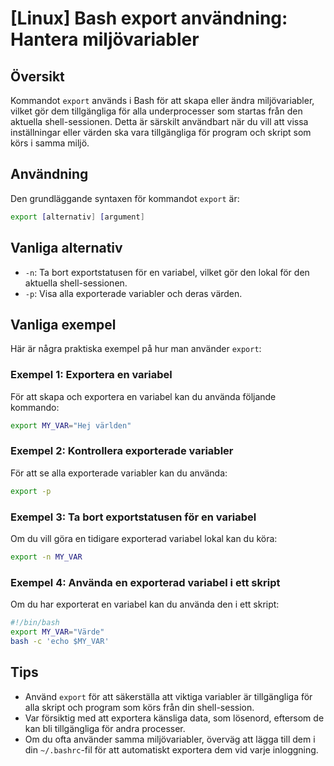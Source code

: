 # [Linux] Bash export användning: Hantera miljövariabler

## Översikt
Kommandot `export` används i Bash för att skapa eller ändra miljövariabler, vilket gör dem tillgängliga för alla underprocesser som startas från den aktuella shell-sessionen. Detta är särskilt användbart när du vill att vissa inställningar eller värden ska vara tillgängliga för program och skript som körs i samma miljö.

## Användning
Den grundläggande syntaxen för kommandot `export` är:

```bash
export [alternativ] [argument]
```

## Vanliga alternativ
- `-n`: Ta bort exportstatusen för en variabel, vilket gör den lokal för den aktuella shell-sessionen.
- `-p`: Visa alla exporterade variabler och deras värden.

## Vanliga exempel
Här är några praktiska exempel på hur man använder `export`:

### Exempel 1: Exportera en variabel
För att skapa och exportera en variabel kan du använda följande kommando:

```bash
export MY_VAR="Hej världen"
```

### Exempel 2: Kontrollera exporterade variabler
För att se alla exporterade variabler kan du använda:

```bash
export -p
```

### Exempel 3: Ta bort exportstatusen för en variabel
Om du vill göra en tidigare exporterad variabel lokal kan du köra:

```bash
export -n MY_VAR
```

### Exempel 4: Använda en exporterad variabel i ett skript
Om du har exporterat en variabel kan du använda den i ett skript:

```bash
#!/bin/bash
export MY_VAR="Värde"
bash -c 'echo $MY_VAR'
```

## Tips
- Använd `export` för att säkerställa att viktiga variabler är tillgängliga för alla skript och program som körs från din shell-session.
- Var försiktig med att exportera känsliga data, som lösenord, eftersom de kan bli tillgängliga för andra processer.
- Om du ofta använder samma miljövariabler, överväg att lägga till dem i din `~/.bashrc`-fil för att automatiskt exportera dem vid varje inloggning.